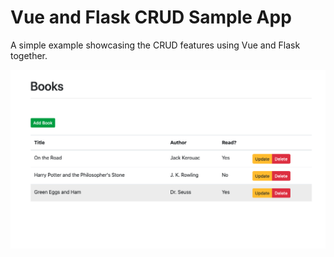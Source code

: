 # Vue and Flask CRUD Sample App

A simple example showcasing the CRUD features using Vue and Flask together. 

![App Screenshot](https://github.com/Afani97/flask-vue-crud/blob/master/App-SS.png)

